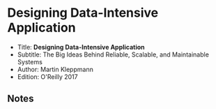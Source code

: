 # Designing Data-Intensive Application

- Title: **Designing Data-Intensive Application**
- Subtitle: The Big Ideas Behind Reliable, Scalable, and Maintainable Systems
- Author: Martin Kleppmann
- Edition: O'Reilly 2017

## Notes


